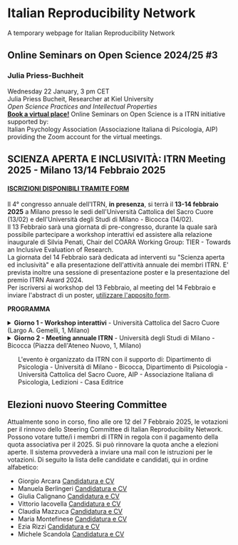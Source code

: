 # Italian Reproducibility Network
A temporary webpage for Italian Reproducibility Network



## Online Seminars on Open Science 2024/25 #3
### Julia Priess-Buchheit
Wednesday 22 January, 3 pm CET  
Julia Priess Bucheit, Researcher at Kiel University  
*Open Science Practices and Intellectual Properties*  
[**Book a virtual place!**](https://us06web.zoom.us/meeting/register/nmpRCkLCQoug2J8m_tzDKw)
Online Seminars on Open Science is a ITRN initiative supported by:  
Italian Psychology Association (Associazione Italiana di Psicologia, AIP)  
providing the Zoom account for  the  virtual meetings.


## SCIENZA APERTA E INCLUSIVITÀ: ITRN Meeting 2025 - Milano 13/14 Febbraio 2025  
#### [ISCRIZIONI DISPONIBILI TRAMITE FORM](https://docs.google.com/forms/d/e/1FAIpQLSfBPelYYErXnqUmxDGysRCqZi-bDByIXNVQn4VSQenQJFpCCg/viewform)
Il 4° congresso annuale dell'ITRN, **in presenza**, si terrà il **13-14 febbraio 2025** a Milano presso le sedi dell'Università Cattolica del Sacro Cuore (13/02) e dell'Università degli Studi di Milano - Bicocca (14/02).  
Il 13 Febbraio sarà una giornata di pre-congresso, durante la quale sarà possibile partecipare a workshop interattivi ed assistere alla relazione inaugurale di Silvia Penati, Chair del COARA Working Group: TIER - Towards an Inclusive Evaluation of Research.  
La giornata del 14 Febbraio sarà dedicata ad interventi su "Scienza aperta ed inclusività" e alla presentazione dell'attività annuale dei membri ITRN. E' prevista inoltre una sessione di presentazione poster e la presentazione del premio ITRN Award 2024.  
Per iscriversi ai workshop del 13 Febbraio, al meeting del 14 Febbraio e inviare l'abstract di un poster, [utilizzare l'apposito form](https://docs.google.com/forms/d/e/1FAIpQLSfBPelYYErXnqUmxDGysRCqZi-bDByIXNVQn4VSQenQJFpCCg/viewform).  
  
**PROGRAMMA**
<details>
<summary> <b>Giorno 1 - Workshop interattivi</b> - Università Cattolica del Sacro Cuore (Largo A. Gemelli, 1, Milano) </summary>
  
  <ul><b>10:00</b> - Accoglienza</ul>
  <ul><b>10:30</b> - Presentazione dei Workshop</ul>
  <ul><b>11:00 - 16:00</b> - Workshop (a scelta tra 3 proposte. I posti ai workshop sono limitati. Per partecipare, sarà necessario iscriversi tramite l'<a href="https://docs.google.com/forms/d/e/1FAIpQLSfBPelYYErXnqUmxDGysRCqZi-bDByIXNVQn4VSQenQJFpCCg/viewform">apposito form</a> entro il 7 febbraio 2025. )</ul>
  <ul><b>16:30</b> - Relazione Inaugurale di Silvia Penati, Chair del COARA Working Group: TIER - Towards an Inclusive Evaluation of Research </ul>
<details> <summary>Descrizione dei Workshop</summary>
  <details> 
      <summary> <b>Workshop 1</b> - Riproducibilità dei Metodi </summary>
    <br>Migliorare la Trasparenza nel Reporting dei Metodi: Strumenti e Pratiche per una Scienza più Riproducibile<br>
    <br><em>Federica Conte, Gabriele Fusco, Michela Vezzoli, Cristina Zogmaister</em><br>
    La trasparenza nel reporting dei metodi è essenziale per garantire riproducibilità, affidabilità e fiducia nei risultati della ricerca. Sebbene pratiche come la preregistrazione degli studi e la condivisione open access dei dati siano ormai abbastanza diffuse, la trasparenza nella descrizione dei metodi è stata finora relativamente trascurata.<br>
    In questo seminario introdurremo il concetto di trasparenza metodologica, esplorandone l'importanza per il progresso scientifico. Discuteremo come una descrizione dettagliata delle procedure di campionamento, manipolazione e misurazione possa facilitare la replicabilità e permettere un'interpretazione più precisa dei risultati.<br>
    Successivamente, presenteremo la checklist Transparency Of Methods (TOM), illustrandone la struttura e i criteri di valutazione. Presenteremo anche alcuni risultati iniziali, ottenuti utilizzando la checklist su un campione di articoli pubblicati nel 2011 e nel 2021.<br>Effettueremo poi delle esercitazioni pratiche, in cui i partecipanti applicheranno la checklist a diversi materiali, imparando a riconoscere i livelli di trasparenza nei metodi descritti e a identificare eventuali carenze.<br>
    Infine, ci sarà una fase di discussione interattiva durante la quale esploreremo ulteriori applicazioni della checklist TOM, analizzando insieme le potenzialità e i limiti dello strumento. In questa fase, i partecipanti saranno invitati a condividere idee per migliorare la trasparenza nei loro futuri progetti di ricerca.<br>
    Un possibile esito del seminario sarà quello di identificare e delineare i primi passi per un progetto di ricerca collaborativo.<br>
    </details>
  
  <details> 
  <summary><b>Workshop 2</b> - Fairification dei Dati</summary>
  <br><em>Carolina Manfredini, Laura Giovinazzi, Margherita Criveller</em><br>
  La FAIRification dei dati della ricerca rappresenta un processo cruciale per garantire la qualità dei dati e l'affidabilità dei repository utilizzati per la loro archiviazione e condivisione.<br>
  E’ importante  tenere presente che la semplice apertura dei dati non garantisce un'applicazione corretta dei principi della scienza aperta e non assicura il riuso dei dati stessi né la riproducibilità delle ricerche che li hanno prodotti: avere dati aperti è differente da avere dati FAIR. Un approccio sistematico alla formazione sulle pratiche di una attenta e consapevole gestione dei dati della ricerca può supportare i ricercatori nell'adozione dei principi FAIR in ogni fase del ciclo di vita dei dati.<br>
  Questo workshop coprirà, pertanto, l'intero processo di gestione dei dati: dalla progettazione iniziale e raccolta dei dati, con l’introduzione alla scrittura di un Data Management Plan, all'archiviazione nei repository e alla pubblicazione dei risultati, concentrandosi in particolare sulla metadatazione e sulla FAIRification dei file contenenti i dati, elementi chiave per potenziare la riproducibilità delle ricerche. Si farà cenno anche a particolari categorie di dati (come i dati sensibili), e al tema del riuso nelle proprie ricerche di dati di terze parti.<br>
  Il workshop sarà strutturato in moduli teorici, che forniranno una panoramica sulla gestione dei dati nel rispetto dei principi FAIR, seguiti da sessioni pratiche, che consentiranno di integrare questi principi nella quotidianità di tutte le fasi della ricerca. I partecipanti acquisiranno così una comprensione profonda dei vantaggi della FAIRification e dei rischi legati ad una gestione dei dati disattenta, e la consapevolezza che una gestione secondo le migliori pratiche internazionali richiede tempo. L'alternanza tra teoria e pratica permetterà di esplorare come implementare i principi FAIR nelle diverse fasi del processo di ricerca, promuovendo la produzione di dati che siano accessibili, comprensibili, riutilizzabili e di alta qualità.
  </details>
    
  <details> 
      <summary><b>Workshop 3</b> - Preregistrazione</summary>
    <br><em>Un passo verso una ricerca aperta e riproducibile <br> Michela Zambelli </em><br>
    Il workshop è dedicato a studenti e ricercatori interessati ad avvicinarsi all’utilizzo della preregistrazione come strumento per migliorare la trasparenza e la riproducibilità della propria attività di ricerca. Durante la prima parte del workshop, verranno affrontati i concetti fondamentali legati alla preregistrazione e alla sua importanza per la promozione di una scienza aperta e riproducibile. In particolare, si risponderà alle domande più comuni che sorgono al primo approccio con questo strumento, come: Cosa significa preregistrare uno studio? Quali sono le differenze tra preregistrazione e registered report? Quando è opportuno preregistrare uno studio? Perché è utile preregistrare uno studio? A seguire, verranno illustrati gli step operativi necessari per realizzare una preregistrazione utilizzando la piattaforma Open Science Framework (OSF). Nella seconda parte del workshop, i partecipanti avranno l’opportunità di mettere in pratica quanto appreso, cimentandosi nella creazione di una preregistrazione per un proprio progetto di ricerca su OSF. Il workshop si concluderà con una sessione di condivisione e discussione aperta, in cui i partecipanti potranno presentare i propri lavori, scambiare feedback e confrontarsi sulle sfide e le opportunità della preregistrazione come strumento chiave della scienza aperta.
    </details>
  
</details>
</details>


<details>
<summary> <b>Giorno 2 - Meeting annuale ITRN</b> - Università degli Studi di Milano - Bicocca (Piazza dell'Ateneo Nuovo, 1, Milano)</summary>
   <ul><b>09:30</b> - Apertura iscrizioni</ul>
  <ul><b>10:20</b> - Scienza aperta e inclusività
  <ul>
    <li>Miriam Kip (Berlin Institute of Health @Charité)</li>
    <li>Elif Ekmekci (TOBB ETU School of Medicine)</li>
    <li>Giulia Calignano (DPSS - Università di Padova)</li>
  </ul>
     </ul>
  <ul><b>13:00</b> -  Pausa Pranzo / Poster Session. Per presentare un poster, è possibile inviare un abstract entro il 31/01/2025 tramite l'<a href="https://docs.google.com/forms/d/e/1FAIpQLSfBPelYYErXnqUmxDGysRCqZi-bDByIXNVQn4VSQenQJFpCCg/viewform">apposito form</a>. In caso di accettazione, l'organizzazione invierà le istruzioni entro il 7 Febbraio 2025. </ul>
  <ul><b>14:00</b> - Working Groups e attività dei membri ITRN
  <ul>
<li>ITRN - Educational</li>
<li>ITRN - Data Sharing</li>
<li>ITRN - Teaching</li>
<li>ITRN - AI and Experiments</li>
<li>ITRN - TIDieR extension</li>
  </ul>
  </ul>
  
  <ul><b>15:00</b> - ITRN Award 2024</ul>
  <ul><b>16:00</b> - Assemblea dei soci</ul>
  <ul><b>17:00</b> - Conclusioni e saluti</ul>
 
</details>

  
<ul> L'evento è organizzato da ITRN con il supporto di: Dipartimento di Psicologia - Università di Milano - Bicocca, Dipartimento di Psicologia - Università Cattolica del Sacro Cuore, AIP - Associazione Italiana di Psicologia, Ledizioni - Casa Editrice </ul>

## Elezioni nuovo Steering Committee
Attualmente sono in corso, fino alle ore 12 del 7 Febbraio 2025, le votazioni per il rinnovo dello Steering Committee di Italian Reproducibility Network. Possono votare tutte/i i membri di ITRN in regola con il pagamento della quota associativa per il 2025. 
Si può rinnovare la quota anche a elezioni aperte. Il sistema provvederà a inviare una mail con le istruzioni per le votazioni. 
Di seguito la lista delle candidate e candidati, qui in ordine alfabetico:  
* Giorgio Arcara [Candidatura e CV](https://drive.google.com/file/d/1uBzru5MSt0tlXnDJ-g3V2LGoFNk3fHTi/view?usp=sharing)
* Manuela Berlingeri [Candidatura e CV](https://drive.google.com/file/d/1_2RheGYAWP2Pa0RgKq_iCJiA9EmnZnsZ/view?usp=sharing)
* Giulia Calignano [Candidatura e CV](https://drive.google.com/file/d/1Yqj7idvFWWKTdyIEwEenU020uJFjMHA1/view?usp=sharing)
* Vittorio Iacovella [Candidatura e CV](https://drive.google.com/file/d/1PR9Gl9BiOd91HuDG19WLK1DdH3NFxg8x/view?usp=sharing)
* Claudia Mazzuca [Candidatura e CV](https://drive.google.com/file/d/1VtW4e6lH1q-N8nPDSNcASuF_pHjn_LJu/view?usp=sharing)
* Maria Montefinese [Candidatura e CV](https://drive.google.com/file/d/1Zpy7j1KFp2C9Amfbioar6aP1x6P7n1nY/view?usp=sharing)
* Ezia Rizzi [Candidatura e CV](https://drive.google.com/file/d/1DsQqkjaR-RgNWsp87WqYp_vVBkNd_TtM/view?usp=drive_link)
* Michele Scandola [Candidatura e CV](https://drive.google.com/file/d/1IIkOjwvrdFWSJbKS_PJN8PN4Jx7nk0sJ/view?usp=sharing)
